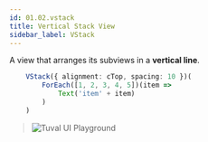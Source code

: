 ```yaml
---
id: 01.02.vstack
title: Vertical Stack View
sidebar_label: VStack
---
```


A view that arranges its subviews in a **vertical line**.

``` ts
    VStack({ alignment: cTop, spacing: 10 })(
        ForEach([1, 2, 3, 4, 5])(item =>
            Text('item' + item)
        )
    )
```
>![Tuval UI Playground](https://github.com/tuvalframework/website/blob/main/versioned_docs/version-1.6.0/forms-library/images/01.02_01.PNG?raw)

